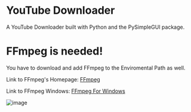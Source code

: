 # YouTube Downloader
A YouTube Downloader built with Python and the PySimpleGUI package.
# FFmpeg is needed!
You have to download and add FFmpeg to the Enviromental Path as well.

Link to FFmpeg's Homepage: [FFmpeg](https://www.ffmpeg.org/)

Link to FFmpeg Windows: [FFmpeg For Windows](https://www.gyan.dev/ffmpeg/builds/)

![image](https://github.com/zaricj/YouTubeDL/assets/93329694/8bd2aa6f-a112-4a0c-b5d8-7691d8f9024b)
